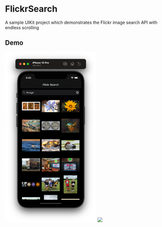 # FlickrSearch
A sample UIKit project which demonstrates the Flickr image search API with endless scrolling

## Demo

<img src="screenshot.png" width="300"> <img src="recording.gif" width="300">
